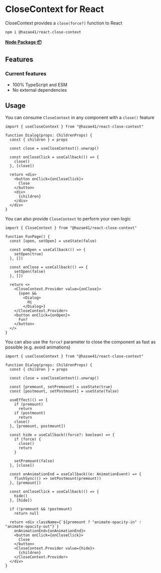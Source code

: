 # CloseContext for React

CloseContext provides a `close(force?)` function to React

```bash
npm i @hazae41/react-close-context
```

[**Node Package 📦**](https://www.npmjs.com/package/@hazae41/chemin)

## Features

### Current features
- 100% TypeScript and ESM
- No external dependencies

## Usage

You can consume `CloseContext` in any component with a `close()` feature

```tsx
import { useCloseContext } from "@hazae41/react-close-context"

function Dialog(props: ChildrenProps) {
  const { children } = props

  const close = useCloseContext().unwrap()

  const onCloseClick = useCallback(() => {
    close()
  }, [close])
  
  return <div>
    <button onClick={onCloseClick}>
      Close
    </button>
    <div>
      {children}
    </div>
  </div>
}
```

You can also provide `CloseContext` to perform your own logic

```tsx
import { CloseContext } from "@hazae41/react-close-context"

function FunPage() {
  const [open, setOpen] = useState(false)

  const onOpen = useCallback(() => {
    setOpen(true)
  }, [])

  const onClose = useCallback(() => {
    setOpen(false)
  }, [])

  return <>
    <CloseContext.Provider value={onClose}>
      {open && 
        <Dialog>
          Hi
        </Dialog>}
    </CloseContext.Provider>
    <button onClick={onOpen}>
      Fun?
    </button>
  </>
}
```

You can also use the `force?` parameter to close the component as fast as possible (e.g. avoid animations)

```tsx
import { useCloseContext } from "@hazae41/react-close-context"

function Dialog(props: ChildrenProps) {
  const { children } = props

  const close = useCloseContext().unwrap()

  const [premount, setPremount] = useState(true)
  const [postmount, setPostmount] = useState(false)

  useEffect(() => {
    if (premount)
      return
    if (postmount)
      return
    close()
  }, [premount, postmount])

  const hide = useCallback((force?: boolean) => {
    if (force) {
      close()
      return
    }

    setPremount(false)
  }, [close])

  const onAnimationEnd = useCallback((e: AnimationEvent) => {
    flushSync(() => setPostmount(premount))
  }, [premount])

  const onCloseClick = useCallback(() => {
    hide()
  }, [hide])
  
  if (!premount && !postmount)
    return null

  return <div className={`${premount ? "animate-opacity-in" : "animate-opacity-out"}`}
    onAnimationEnd={onAnimationEnd}>
    <button onClick={onCloseClick}>
      Close
    </button>
    <CloseContext.Provider value={hide}>
      {children}
    </CloseContext.Provider>
  </div>
}
```